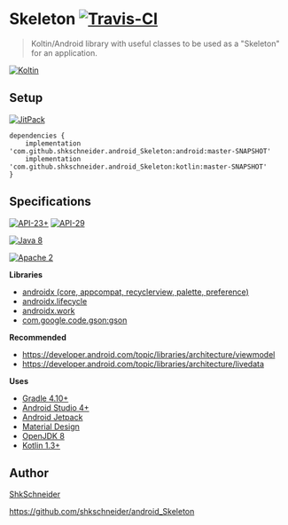 Skeleton [![Travis-CI](https://travis-ci.org/shkschneider/android_Skeleton.svg?branch=master)](https://travis-ci.org/shkschneider/android_Skeleton)
========

> Koltin/Android library with useful classes to be used as a "Skeleton" for an application.

[![Koltin](https://github.com/JetBrains/kotlin-workshop/raw/master/kotlinlogo.png)](https://kotlinlang.org)

Setup
-----

[![JitPack](https://jitpack.io/v/com.github.shkschneider/android_Skeleton.svg)](https://jitpack.io/#shkschneider/android_Skeleton/master-SNAPSHOT)

```
dependencies {
    implementation 'com.github.shkschneider.android_Skeleton:android:master-SNAPSHOT'
    implementation 'com.github.shkschneider.android_Skeleton:kotlin:master-SNAPSHOT'
}
```

Specifications
--------------

[![API-23+](https://img.shields.io/badge/API-23+-blue.svg?style=flat)](https://developer.android.com/reference/android/os/Build.VERSION_CODES.html#JELLY_BEAN)
[![API-29](https://img.shields.io/badge/API-29-green.svg?style=flat)](https://developer.android.com/reference/android/os/Build.VERSION_CODES.html#P)

[![Java 8](https://img.shields.io/badge/Java-8-red.svg?style=flat)](https://www.oracle.com/technetwork/java/javase/overview/java8-2100321.html)

[![Apache 2](https://img.shields.io/badge/license-Apache%202-blue.svg?style=flat)](https://raw.githubusercontent.com/shkschneider/android_Skeleton/master/LICENSE)

**Libraries**

- [androidx (core, appcompat, recyclerview, palette, preference)](https://developer.android.com/jetpack/androidx/)
- [androidx.lifecycle](https://developer.android.com/jetpack/androidx/releases/lifecycle)
- [androidx.work](https://developer.android.com/jetpack/androidx/releases/work)
- [com.google.code.gson:gson](https://github.com/google/gson)

**Recommended**

- https://developer.android.com/topic/libraries/architecture/viewmodel
- https://developer.android.com/topic/libraries/architecture/livedata

**Uses**

- [Gradle 4.10+](https://developer.android.com/studio/build/index.html)
- [Android Studio 4+](https://developer.android.com/studio/index.html)
- [Android Jetpack](https://developer.android.com/jetpack/)
- [Material Design](http://www.google.com/design/spec/material-design/introduction.html)
- [OpenJDK 8](http://openjdk.java.net/projects/jdk8/)
- [Kotlin 1.3+](https://kotlinlang.org/)

Author
------

[ShkSchneider](https://shkschneider.github.io)

https://github.com/shkschneider/android_Skeleton
